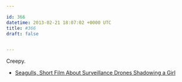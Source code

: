 ```yaml
---

id: 366
datetime: 2013-02-21 18:07:02 +0000 UTC
title: #366
draft: false


---
```


Creepy. 

 
 * [Seagulls, Short Film About Surveillance Drones Shadowing a Girl](http://laughingsquid.com/seagulls-short-film-about-surveillance-drones-shadowing-a-girl/)



